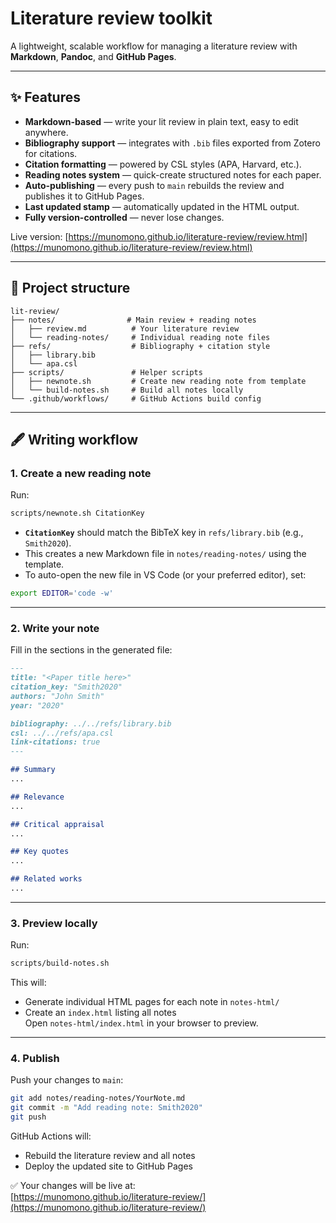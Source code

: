 # Literature review toolkit

A lightweight, scalable workflow for managing a literature review with **Markdown**, **Pandoc**, and **GitHub Pages**.

---

## ✨ Features

- **Markdown-based** — write your lit review in plain text, easy to edit anywhere.
- **Bibliography support** — integrates with `.bib` files exported from Zotero for citations.
- **Citation formatting** — powered by CSL styles (APA, Harvard, etc.).
- **Reading notes system** — quick-create structured notes for each paper.
- **Auto-publishing** — every push to `main` rebuilds the review and publishes it to GitHub Pages.
- **Last updated stamp** — automatically updated in the HTML output.
- **Fully version-controlled** — never lose changes.

Live version: [https://munomono.github.io/literature-review/review.html](https://munomono.github.io/literature-review/review.html)

---

## 📂 Project structure

```
lit-review/
├── notes/                # Main review + reading notes
│   ├── review.md          # Your literature review
│   └── reading-notes/     # Individual reading note files
├── refs/                  # Bibliography + citation style
│   ├── library.bib
│   └── apa.csl
├── scripts/               # Helper scripts
│   ├── newnote.sh         # Create new reading note from template
│   └── build-notes.sh     # Build all notes locally
└── .github/workflows/     # GitHub Actions build config
```

---

## 🖋 Writing workflow

### 1. Create a new reading note

Run:

```bash
scripts/newnote.sh CitationKey
```

- **`CitationKey`** should match the BibTeX key in `refs/library.bib` (e.g., `Smith2020`).
- This creates a new Markdown file in `notes/reading-notes/` using the template.
- To auto-open the new file in VS Code (or your preferred editor), set:

```bash
export EDITOR='code -w'
```

---

### 2. Write your note

Fill in the sections in the generated file:

```markdown
---
title: "<Paper title here>"
citation_key: "Smith2020"
authors: "John Smith"
year: "2020"

bibliography: ../../refs/library.bib
csl: ../../refs/apa.csl
link-citations: true
---

## Summary
...

## Relevance
...

## Critical appraisal
...

## Key quotes
...

## Related works
...
```

---

### 3. Preview locally

Run:

```bash
scripts/build-notes.sh
```

This will:
- Generate individual HTML pages for each note in `notes-html/`
- Create an `index.html` listing all notes  
Open `notes-html/index.html` in your browser to preview.

---

### 4. Publish

Push your changes to `main`:

```bash
git add notes/reading-notes/YourNote.md
git commit -m "Add reading note: Smith2020"
git push
```

GitHub Actions will:
- Rebuild the literature review and all notes
- Deploy the updated site to GitHub Pages

✅ Your changes will be live at:  
[https://munomono.github.io/literature-review/](https://munomono.github.io/literature-review/)
